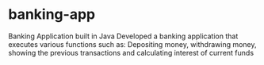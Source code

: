 # banking-app
Banking Application built in Java
Developed a banking application that executes various functions such as:
Depositing money, withdrawing money, showing the previous transactions and calculating interest of
current funds
